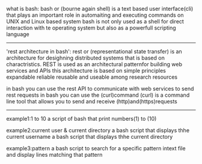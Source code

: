 what is bash:
  bash or (bourne again shell) is a text based user interface(cli)
  that plays an important role in automaiting and executing commands on UNIX and Linux based system
  bash is not only used as a shell for direct interaction with te operating system but also as a powerfull scripting language
  _____________________________________________________________________________________________________________________________________________________________________
'rest architecture in bash': 
rest or (representational state transfer) is an architecture for desighning distributed systems
that is based on charactristics. REST is used as an architectural patternfor building web services and APIs
this architecture is based on simple principles expandable reliable reusable and useable among research resources

in bash you can use the rest API to communicate with web services
to send rest requests in bash you can use the (curl)command (curl) is a command line tool that allows you to send and receive
(http)and(https)requests
______________________________________________________________________________________________________________________________________________________________________
example1:1 to 10
a script of bash that print numbers(1) to (10)

example2:current user & current directory
a bash script that displays thhe current username
a bash script that displays thhe current directory


example3:pattern
a bash script to search for a specific pattern intext file and display lines matching that pattern
















